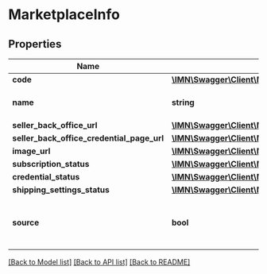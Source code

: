 # MarketplaceInfo

## Properties
Name | Type | Description | Notes
------------ | ------------- | ------------- | -------------
**code** | [**\IMN\Swagger\Client\Model\MarketplaceCode**](MarketplaceCode.md) |  | 
**name** | **string** | The name of the marketplace | 
**seller_back_office_url** | [**\IMN\Swagger\Client\Model\HttpUrl**](HttpUrl.md) |  | 
**seller_back_office_credential_page_url** | [**\IMN\Swagger\Client\Model\HttpUrl**](HttpUrl.md) |  | 
**image_url** | [**\IMN\Swagger\Client\Model\HttpUrl**](HttpUrl.md) |  | 
**subscription_status** | [**\IMN\Swagger\Client\Model\MarketplaceSubscriptionStatus**](MarketplaceSubscriptionStatus.md) |  | 
**credential_status** | [**\IMN\Swagger\Client\Model\MarketplaceCredentialStatus**](MarketplaceCredentialStatus.md) |  | 
**shipping_settings_status** | [**\IMN\Swagger\Client\Model\MarketplaceShippingSettingsStatus**](MarketplaceShippingSettingsStatus.md) |  | 
**source** | **bool** | If true, this marketplace is the source of offers | [default to false]

[[Back to Model list]](../README.md#documentation-for-models) [[Back to API list]](../README.md#documentation-for-api-endpoints) [[Back to README]](../README.md)


